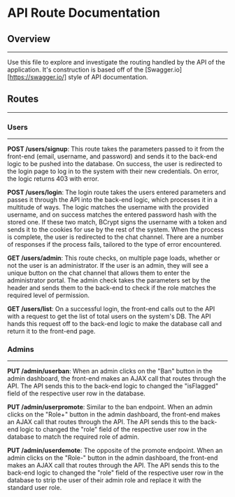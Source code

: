 API Route Documentation
=======================

## Overview
-----------

Use this file to explore and investigate the routing handled by the API of the application. It's construction is based off of the [Swagger.io][https://swagger.io/] style of API documentation.

## Routes
---------

### Users
---------

**POST /users/signup**:
This route takes the parameters passed to it from the front-end (email, username, and password) and sends it to the back-end logic to be pushed into the database. On success, the user is redirected to the login page to log in to the system with their new credentials. On error, the logic returns 403 with error.

**POST /users/login**:
The login route takes the users entered parameters and passes it through the API into the back-end logic, which processes it in a multitude of ways. The logic matches the username with the provided username, and on success matches the entered password hash with the stored one. If these two match, BCrypt signs the username with a token and sends it to the cookies for use by the rest of the system. When the process is complete, the user is redirected to the chat channel. There are a number of responses if the process fails, tailored to the type of error encountered.

**GET /users/admin**:
This route checks, on multiple page loads, whether or not the user is an administrator. If the user is an admin, they will see a unique button on the chat channel that allows them to enter the administrator portal. The admin check takes the parameters set by the header and sends them to the back-end to check if the role matches the required level of permission.

**GET /users/list**:
On a successful login, the front-end calls out to the API with a request to get the list of total users on the system's DB. The API hands this request off to the back-end logic to make the database call and return it to the front-end page.

### Admins
----------

**PUT /admin/userban**:
When an admin clicks on the "Ban" button in the admin dashboard, the front-end makes an AJAX call that routes through the API. The API sends this to the back-end logic to changed the "isFlagged" field of the respective user row in the database.

**PUT /admin/userpromote**:
Similar to the ban endpoint. When an admin clicks on the "Role+" button in the admin dashboard, the front-end makes an AJAX call that routes through the API. The API sends this to the back-end logic to changed the "role" field of the respective user row in the database to match the required role of admin.

**PUT /admin/userdemote**:
The opposite of the promote endpoint. When an admin clicks on the "Role-" button in the admin dashboard, the front-end makes an AJAX call that routes through the API. The API sends this to the back-end logic to changed the "role" field of the respective user row in the database to strip the user of their admin role and replace it with the standard user role.
